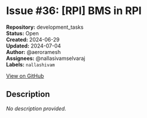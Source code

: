 # Issue #36: [RPI] BMS in RPI

**Repository:** development_tasks  
**Status:** Open  
**Created:** 2024-06-29  
**Updated:** 2024-07-04  
**Author:** @aeroramesh  
**Assignees:** @nallasivamselvaraj  
**Labels:** `nallashivam`  

[View on GitHub](https://github.com/Simtestlab/development_tasks/issues/36)

## Description

*No description provided.*